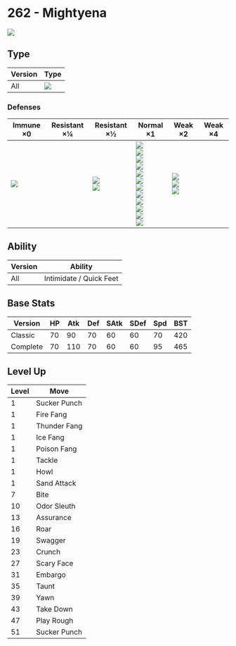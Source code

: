 # 262 - Mightyena
![][262]

## Type

Version | Type
---     | ---
All     | ![][dark]

### Defenses

Immune ×0        | Resistant ×¼ | Resistant ×½                | Normal ×1                                                                                                                                                                    | Weak ×2                                     | Weak ×4
---              | ---          | ---                         | ---                                                                                                                                                                          | ---                                         | ---
![][psychic]<br> | &nbsp;       | ![][ghost]<br>![][dark]<br> | ![][normal]<br>![][flying]<br>![][poison]<br>![][ground]<br>![][rock]<br>![][steel]<br>![][fire]<br>![][water]<br>![][grass]<br>![][electric]<br>![][ice]<br>![][dragon]<br> | ![][fighting]<br>![][bug]<br>![][fairy]<br> | &nbsp;

## Ability

Version | Ability
---     | ---
All     | Intimidate / Quick Feet

## Base Stats

Version  | HP  | Atk | Def | SAtk | SDef | Spd | BST
---      | --- | --- | --- | ---  | ---  | --- | ---
Classic  | 70  | 90  | 70  | 60   | 60   | 70  | 420
Complete | 70  | 110 | 70  | 60   | 60   | 95  | 465

## Level Up

Level | Move
---   | ---
1     | Sucker Punch
1     | Fire Fang
1     | Thunder Fang
1     | Ice Fang
1     | Poison Fang
1     | Tackle
1     | Howl
1     | Sand Attack
7     | Bite
10    | Odor Sleuth
13    | Assurance
16    | Roar
19    | Swagger
23    | Crunch
27    | Scary Face
31    | Embargo
35    | Taunt
39    | Yawn
43    | Take Down
47    | Play Rough
51    | Sucker Punch

[262]: ../img/pokemon/262.png
[normal]: ../img/types/normal.png
[fire]: ../img/types/fire.png
[fighting]: ../img/types/fighting.png
[water]: ../img/types/water.png
[flying]: ../img/types/flying.png
[grass]: ../img/types/grass.png
[poison]: ../img/types/poison.png
[electric]: ../img/types/electric.png
[ground]: ../img/types/ground.png
[psychic]: ../img/types/psychic.png
[rock]: ../img/types/rock.png
[ice]: ../img/types/ice.png
[bug]: ../img/types/bug.png
[dragon]: ../img/types/dragon.png
[ghost]: ../img/types/ghost.png
[dark]: ../img/types/dark.png
[steel]: ../img/types/steel.png
[fairy]: ../img/types/fairy.png
